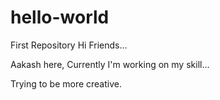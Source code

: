 # hello-world
First Repository
Hi Friends...

Aakash here, Currently I'm working on my skill...

Trying to be more creative. 
